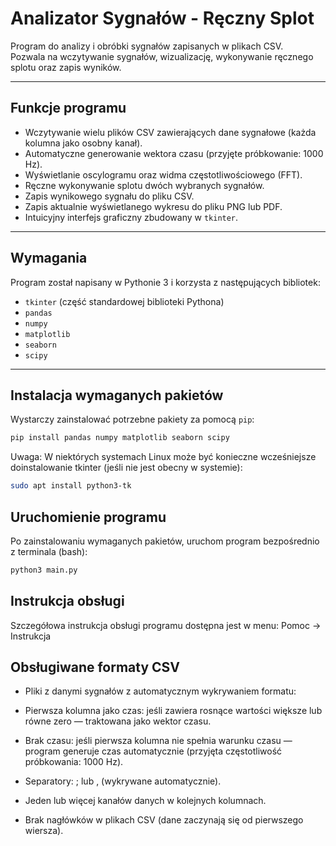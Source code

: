 # Analizator Sygnałów - Ręczny Splot

Program do analizy i obróbki sygnałów zapisanych w plikach CSV.  
Pozwala na wczytywanie sygnałów, wizualizację, wykonywanie ręcznego splotu oraz zapis wyników.

---

## Funkcje programu

- Wczytywanie wielu plików CSV zawierających dane sygnałowe (każda kolumna jako osobny kanał).
- Automatyczne generowanie wektora czasu (przyjęte próbkowanie: 1000 Hz).
- Wyświetlanie oscylogramu oraz widma częstotliwościowego (FFT).
- Ręczne wykonywanie splotu dwóch wybranych sygnałów.
- Zapis wynikowego sygnału do pliku CSV.
- Zapis aktualnie wyświetlanego wykresu do pliku PNG lub PDF.
- Intuicyjny interfejs graficzny zbudowany w `tkinter`.

---

## Wymagania

Program został napisany w Pythonie 3 i korzysta z następujących bibliotek:

- `tkinter` (część standardowej biblioteki Pythona)
- `pandas`
- `numpy`
- `matplotlib`
- `seaborn`
- `scipy`

---

## Instalacja wymaganych pakietów

Wystarczy zainstalować potrzebne pakiety za pomocą `pip`:

```bash
pip install pandas numpy matplotlib seaborn scipy
```
Uwaga:
W niektórych systemach Linux może być konieczne wcześniejsze doinstalowanie tkinter (jeśli nie jest obecny w systemie):
```bash
sudo apt install python3-tk
```
## Uruchomienie programu
Po zainstalowaniu wymaganych pakietów, uruchom program bezpośrednio z terminala (bash):
```bash
python3 main.py
```
## Instrukcja obsługi
Szczegółowa instrukcja obsługi programu dostępna jest w menu: Pomoc → Instrukcja

## Obsługiwane formaty CSV
- Pliki z danymi sygnałów z automatycznym wykrywaniem formatu:

- Pierwsza kolumna jako czas: jeśli zawiera rosnące wartości większe lub równe zero — traktowana jako wektor czasu.

- Brak czasu: jeśli pierwsza kolumna nie spełnia warunku czasu — program generuje czas automatycznie (przyjęta częstotliwość próbkowania: 1000 Hz).

- Separatory: ; lub , (wykrywane automatycznie).

- Jeden lub więcej kanałów danych w kolejnych kolumnach.

- Brak nagłówków w plikach CSV (dane zaczynają się od pierwszego wiersza).

